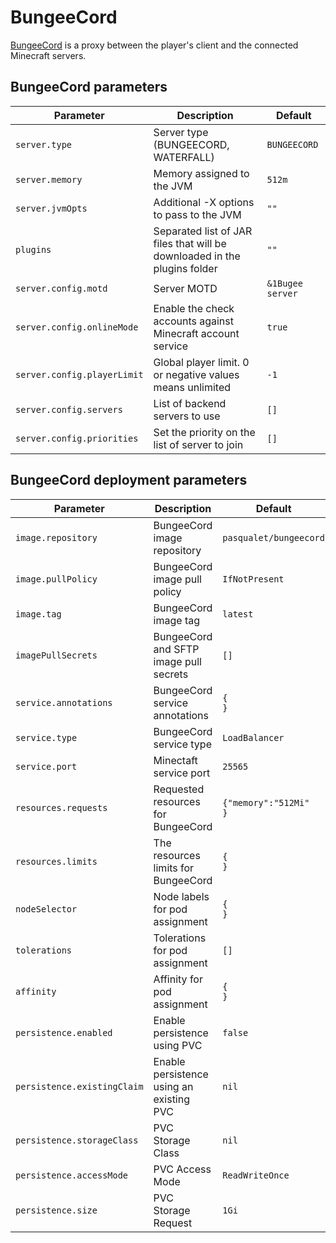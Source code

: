 # BungeeCord

[BungeeCord](https://www.spigotmc.org/wiki/bungeecord/) is a proxy between the player's client and the connected Minecraft servers.

## BungeeCord parameters

| Parameter                   | Description                                                               | Default          |
| --                          | --                                                                        | --               |
| `server.type`               | Server type (BUNGEECORD, WATERFALL)                                       | `BUNGEECORD`     |
| `server.memory`             | Memory assigned to the JVM                                                | `512m`           |
| `server.jvmOpts`            | Additional -X options to pass to the JVM                                  | `""`             |
| `plugins`                   | Separated list of JAR files that will be downloaded in the plugins folder | `""`             |
| `server.config.motd`        | Server MOTD                                                               | `&1Bugee server` |
| `server.config.onlineMode`  | Enable the check accounts against Minecraft account service               | `true`           |
| `server.config.playerLimit` | Global player limit. 0 or negative values means unlimited                 | `-1`             |
| `server.config.servers`     | List of backend servers to use                                            | `[]`             |
| `server.config.priorities`  | Set the priority on the list of server to join                            | `[]`             |

## BungeeCord deployment parameters

| Parameter                   | Description                              | Default                               |
| --                          | --                                       | --                                    |
| `image.repository`          | BungeeCord image repository              | `pasqualet/bungeecord`                |
| `image.pullPolicy`          | BungeeCord image pull policy             | `IfNotPresent`                        |
| `image.tag`                 | BungeeCord image tag                     | `latest`                              |
| `imagePullSecrets`          | BungeeCord and SFTP image pull secrets   | `[]`                                  |
| `service.annotations`       | BungeeCord service annotations           | `{                                 }` |
| `service.type`              | BungeeCord service type                  | `LoadBalancer`                        |
| `service.port`              | Minectaft service port                   | `25565`                               |
| `resources.requests`        | Requested resources for BungeeCord       | `{"memory":"512Mi"   }`               |
| `resources.limits`          | The resources limits for BungeeCord      | `{                                 }` |
| `nodeSelector`              | Node labels for pod assignment           | `{                                 }` |
| `tolerations`               | Tolerations for pod assignment           | `[]`                                  |
| `affinity`                  | Affinity for pod assignment              | `{                                 }` |
| `persistence.enabled`       | Enable persistence using PVC             | `false`                               |
| `persistence.existingClaim` | Enable persistence using an existing PVC | `nil`                                 |
| `persistence.storageClass`  | PVC Storage Class                        | `nil`                                 |
| `persistence.accessMode`    | PVC Access Mode                          | `ReadWriteOnce`                       |
| `persistence.size`          | PVC Storage Request                      | `1Gi`                                 |
